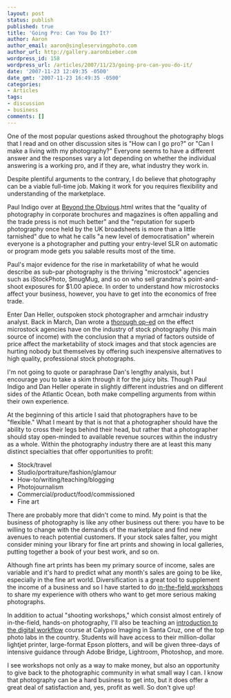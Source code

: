 ```yaml
---
layout: post
status: publish
published: true
title: 'Going Pro: Can You Do It?'
author: Aaron
author_email: aaron@singleservingphoto.com
author_url: http://gallery.aaronbieber.com
wordpress_id: 158
wordpress_url: /articles/2007/11/23/going-pro-can-you-do-it/
date: '2007-11-23 12:49:35 -0500'
date_gmt: '2007-11-23 16:49:35 -0500'
categories:
- Articles
tags:
- discussion
- business
comments: []
---
```

One of the most popular questions asked throughout the photography blogs
that I read and on other discussion sites is "How can I go pro?" or "Can
I make a living with my photography?" Everyone seems to have a different
answer and the responses vary a lot depending on whether the individual
answering is a working pro, and if they are, what industry they work in.

Despite plentiful arguments to the contrary, I do believe that
photography can be a viable full-time job. Making it work for you
requires flexibility and understanding of the marketplace.<span
id="more"></span><span id="more-158"></span>

Paul Indigo over at [Beyond the
Obvious](http://paulindigo.blogspot.com/2007/11/is-professional-photography-still).html
writes that the "quality of photography in corporate brochures and
magazines is often appalling and the trade press is not much better" and
the "reputation for superb photography once held by the UK broadsheets
is more than a little tarnished" due to what he calls "a new level of
democratisation" wherein everyone is a photographer and putting your
entry-level SLR on automatic or program mode gets you salable results
most of the time.

Paul's major evidence for the rise in marketability of what he would
describe as sub-par photography is the thriving "microstock" agencies
such as iStockPhoto, SmugMug, and so on who sell grandma's
point-and-shoot exposures for \$1.00 apiece. In order to understand how
microstocks affect your business, however, you have to get into the
economics of free trade.

Enter Dan Heller, outspoken stock photographer and armchair industry
analyst. Back in March, Dan wrote a [thorough
op-ed](http://www.danheller.com/blog/posts/myth-that-microstock-agencies-hurt.html)
on the effect microstock agencies have on the industry of stock
photography (his main source of income) with the conclusion that a
myriad of factors outside of price affect the marketability of stock
images and that stock agencies are hurting nobody but themselves by
offering such inexpensive alternatives to high quality, professional
stock photographs.

I'm not going to quote or paraphrase Dan's lengthy analysis, but I
encourage you to take a skim through it for the juicy bits. Though Paul
Indigo and Dan Heller operate in slightly different industries and on
different sides of the Atlantic Ocean, both make compelling arguments
from within their own experience.

At the beginning of this article I said that photographers have to be
"flexible." What I meant by that is not that a photographer should have
the ability to cross their legs behind their head, but rather that a
photographer should stay open-minded to available revenue sources within
the industry as a whole. Within the photography industry there are at
least this many distinct specialties that offer opportunities to profit:

* Stock/travel
 * Studio/portraiture/fashion/glamour
 * How-to/writing/teaching/blogging
 * Photojournalism
 * Commercial/product/food/commissioned
 * Fine art

There are probably more that didn't come to mind. My point is that the
business of photography is like any other business out there: you have
to be willing to change with the demands of the marketplace and find new
avenues to reach potential customers. If your stock sales falter, you
might consider mining your library for fine art prints and showing in
local galleries, putting together a book of your best work, and so on.

Although fine art prints has been my primary source of income, sales are
variable and it's hard to predict what any month's sales are going to be
like, especially in the fine art world. Diversification is a great tool
to supplement the income of a business and so I have started to do
[in-the-field workshops](http://www.artphotoworkshops.com) to share my
experience with others who want to get more serious making photographs.

In addition to actual "shooting workshops," which consist almost
entirely of in-the-field, hands-on photography, I'll also be teaching an
[introduction to the digital
workflow](http://www.artphotoworkshops.com/2008/July/CalypsoWorkflowClass)
course at Calypso Imaging in Santa Cruz, one of the top photo labs in
the country. Students will have access to their million-dollar lightjet
printer, large-format Epson plotters, and will be given three-days of
intensive guidance through Adobe Bridge, Lightroom, Photoshop, and more.

I see workshops not only as a way to make money, but also an opportunity
to give back to the photographic community in what small way I can. I
know that photography can be a hard business to get into, but it does
offer a great deal of satisfaction and, yes, profit as well. So don't
give up!
